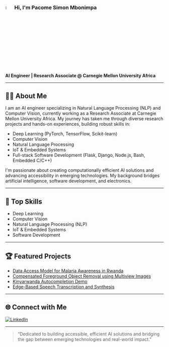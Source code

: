 ### <a href="https://forms.gle/cAkyqu1uLgF1xM7a6"><img src="https://media.giphy.com/media/hvRJCLFzcasrR4ia7z/giphy.gif" width="5%"></a> Hi, I'm Pacome Simon Mbonimpa 

<!--
**pacomesimon/pacomesimon** is a ✨ _special_ ✨ repository because its `README.md` (this file) appears on your GitHub profile.

Here are some ideas to get you started:

- 🔭 I’m currently working on ...
- 🌱 I’m currently learning ...
- 👯 I’m looking to collaborate on ...
- 🤔 I’m looking for help with ...
- 💬 Ask me about ...
- 📫 How to reach me: ...
- 😄 Pronouns: ...
- ⚡ Fun fact: ...
-->

**AI Engineer | Research Associate @ Carnegie Mellon University Africa**

---

## 👨‍💻 About Me

I am an AI engineer specializing in Natural Language Processing (NLP) and Computer Vision, currently working as a Research Associate at Carnegie Mellon University Africa. My journey has taken me through diverse research projects and hands-on experiences, building robust skills in:

- Deep Learning (PyTorch, TensorFlow, Scikit-learn)
- Computer Vision
- Natural Language Processing
- IoT & Embedded Systems
- Full-stack Software Development (Flask, Django, Node.js, Bash, Embedded C/C++)

I'm passionate about creating computationally efficient AI solutions and advancing accessibility in emerging technologies. My background bridges artificial intelligence, software development, and electronics.

---

## 🚀 Top Skills

- Deep Learning
- Computer Vision
- Natural Language Processing (NLP)
- IoT & Embedded Systems
- Software Development

---

## 🏆 Featured Projects

- [Data Access Model for Malaria Awareness in Rwanda](https://github.com/pacomesimon/Data_access_model_for_malaria_awareness_in_Rwanda)
- [Compensated Foreground Object Removal using Multiview Images](https://github.com/pacomesimon/Compensated-Foreground-Object-Removal-using-Multiview-Images)
- [Kinyarwanda Autocompletion Demo](https://github.com/pacomesimon/demo_kinyarwanda_autocompletion)
- [Edge-Based Speech Transcription and Synthesis](https://github.com/pacomesimon/Edge-Based-Speech-Transcription-and-Synthesis)

---

## 🌐 Connect with Me

[![LinkedIn](https://img.shields.io/badge/-LinkedIn-blue?logo=linkedin&logoColor=white&style=flat-square)](https://linkedin.com/in/pacomesimon/)

---

> “Dedicated to building accessible, efficient AI solutions and bridging the gap between emerging technologies and real-world impact.”
